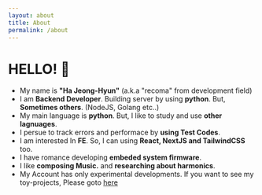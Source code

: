 ```yaml
---
layout: about
title: About
permalink: /about
---
```


# HELLO! 👋

* My name is **"Ha Jeong-Hyun"** (a.k.a "recoma" from development field)
* I am **Backend Developer**. Building server by using **python**. But, **Sometimes others**. (NodeJS, Golang etc..)
* My main language is **python**. But, I like to study and use **other lagnuages**.
* I persue to track errors and performace by **using Test Codes**.
* I am interested In **FE**. So, I can using **React, NextJS and TailwindCSS** too.
* I have romance developing **embeded system firmware**.
* I like **composing Music.** and **researching about harmonics**.
* My Account has only experimental developments. If you want to see my toy-projects, Please goto [here](https://github.com/sweetcase-production)
